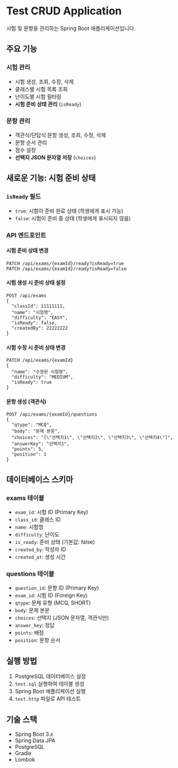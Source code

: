 # Test CRUD Application

시험 및 문항을 관리하는 Spring Boot 애플리케이션입니다.

## 주요 기능

### 시험 관리
- 시험 생성, 조회, 수정, 삭제
- 클래스별 시험 목록 조회
- 난이도별 시험 필터링
- **시험 준비 상태 관리** (`isReady`)

### 문항 관리
- 객관식/단답식 문항 생성, 조회, 수정, 삭제
- 문항 순서 관리
- 점수 설정
- **선택지 JSON 문자열 저장** (`choices`)

## 새로운 기능: 시험 준비 상태

### `isReady` 필드
- `true`: 시험이 준비 완료 상태 (학생에게 표시 가능)
- `false`: 시험이 준비 중 상태 (학생에게 표시되지 않음)

### API 엔드포인트

#### 시험 준비 상태 변경
```http
PATCH /api/exams/{examId}/ready?isReady=true
PATCH /api/exams/{examId}/ready?isReady=false
```

#### 시험 생성 시 준비 상태 설정
```http
POST /api/exams
{
  "classId": 11111111,
  "name": "시험명",
  "difficulty": "EASY",
  "isReady": false,
  "createdBy": 22222222
}
```

#### 시험 수정 시 준비 상태 변경
```http
PATCH /api/exams/{examId}
{
  "name": "수정된 시험명",
  "difficulty": "MEDIUM",
  "isReady": true
}
```

#### 문항 생성 (객관식)
```http
POST /api/exams/{examId}/questions
{
  "qtype": "MCQ",
  "body": "문제 본문",
  "choices": "[\"선택지1\", \"선택지2\", \"선택지3\", \"선택지4\"]",
  "answerKey": "선택지1",
  "points": 5,
  "position": 1
}
```

## 데이터베이스 스키마

### exams 테이블
- `exam_id`: 시험 ID (Primary Key)
- `class_id`: 클래스 ID
- `name`: 시험명
- `difficulty`: 난이도
- `is_ready`: 준비 상태 (기본값: false)
- `created_by`: 작성자 ID
- `created_at`: 생성 시간

### questions 테이블
- `question_id`: 문항 ID (Primary Key)
- `exam_id`: 시험 ID (Foreign Key)
- `qtype`: 문제 유형 (MCQ, SHORT)
- `body`: 문제 본문
- `choices`: 선택지 (JSON 문자열, 객관식만)
- `answer_key`: 정답
- `points`: 배점
- `position`: 문항 순서

## 실행 방법

1. PostgreSQL 데이터베이스 설정
2. `test.sql` 실행하여 테이블 생성
3. Spring Boot 애플리케이션 실행
4. `test.http` 파일로 API 테스트

## 기술 스택

- Spring Boot 3.x
- Spring Data JPA
- PostgreSQL
- Gradle
- Lombok
